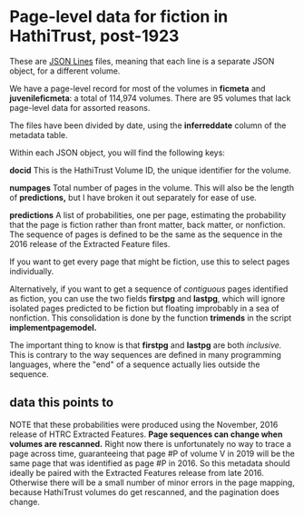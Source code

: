 Page-level data for fiction in HathiTrust, post-1923
====================================================

These are [JSON Lines](http://jsonlines.org) files, meaning that each line is a separate JSON object, for a different volume.

We have a page-level record for most of the volumes in **ficmeta** and **juvenileficmeta**: a total of 114,974 volumes. There are 95 volumes that lack page-level data for assorted reasons.

The files have been divided by date, using the **inferreddate** column of the metadata table.

Within each JSON object, you will find the following keys:

**docid** This is the HathiTrust Volume ID, the unique identifier for the volume.

**numpages** Total number of pages in the volume. This will also be the length of **predictions,** but I have broken it out separately for ease of use.

**predictions** A list of probabilities, one per page, estimating the probability that the page is fiction rather than front matter, back matter, or nonfiction. The sequence of pages is defined to be the same as the sequence in the 2016 release of the Extracted Feature files.

If you want to get every page that might be fiction, use this to select pages individually.

Alternatively, if you want to get a sequence of *contiguous* pages identified as fiction, you can use the two fields **firstpg** and **lastpg**, which will ignore isolated pages predicted to be fiction but floating improbably in a sea of nonfiction. This consolidation is done by the function **trimends** in the script **implementpagemodel.**

The important thing to know is that **firstpg** and **lastpg** are both *inclusive.* This is contrary to the way sequences are defined in many programming languages, where the "end" of a sequence actually lies outside the sequence.

data this points to
-------------------
NOTE that these probabilities were produced using the November, 2016 release of HTRC Extracted Features. **Page sequences can change when volumes are rescanned.** Right now there is unfortunately no way to trace a page across time, guaranteeing that page #P of volume V in 2019 will be the same page that was identified as page #P in 2016. So this metadata should ideally be paired with the Extracted Features release from late 2016. Otherwise there will be a small number of minor errors in the page mapping, because HathiTrust volumes do get rescanned, and the pagination does change.